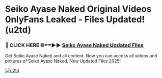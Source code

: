 # Seiko Ayase Naked Original Videos 0nlyFans Leaked - Files Updated! (u2td)

<h3>🔴 CLICK HERE 🌐==►► <a href="https://tinyurl.com/yckcrads" rel="nofollow">Seiko Ayase Naked Updated Files</a></h3>

Get Seiko Ayase Naked and all content. Now you can access all videos and pictures of Seiko Ayase Naked. New Updated Files 2025!

[![u2td](https://i.imgur.com/hpKpOFt.gif)](https://tinyurl.com/yckcrads)
